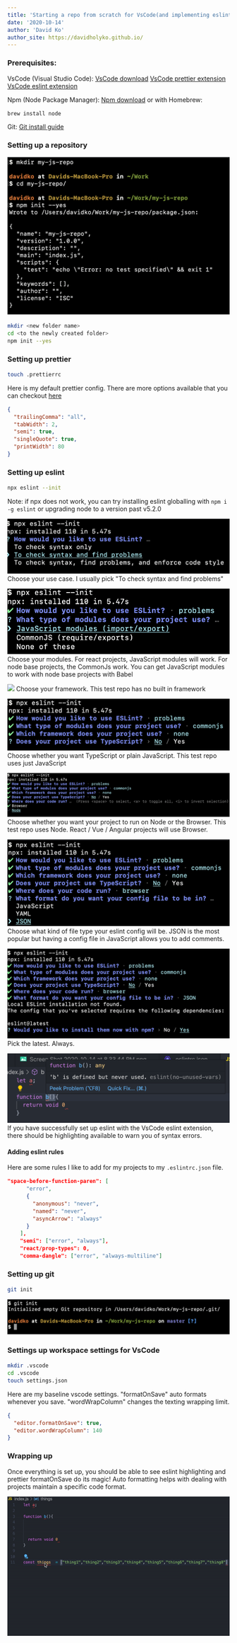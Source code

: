 ```yaml
---
title: 'Starting a repo from scratch for VsCode(and implementing eslint, prettier, and git!)'
date: '2020-10-14'
author: 'David Ko'
author_site: https://davidholyko.github.io/
---
```


### Prerequisites:

VsCode (Visual Studio Code):
[VsCode download](https://code.visualstudio.com/)
[VsCode prettier extension](https://marketplace.visualstudio.com/items?itemName=esbenp.prettier-vscode)
[VsCode eslint extension](https://marketplace.visualstudio.com/items?itemName=dbaeumer.vscode-eslint)

Npm (Node Package Manager):
[Npm download](https://nodejs.org/en/)
or with Homebrew:

```bash
brew install node
```

Git:
[Git install guide](https://git-scm.com/book/en/v2/Getting-Started-Installing-Git)

### Setting up a repository

![](./1-making-folders.png)

```bash
mkdir <new folder name>
cd <to the newly created folder>
npm init --yes
```

### Setting up prettier

```bash
touch .prettierrc
```

Here is my default prettier config. There are more options available that you can checkout [here](https://prettier.io/docs/en/options.html)

```json
{
  "trailingComma": "all",
  "tabWidth": 2,
  "semi": true,
  "singleQuote": true,
  "printWidth": 80
}
```

### Setting up eslint

```bash
npx eslint --init
```

Note: if npx does not work, you can try installing eslint globalling with `npm i -g eslint` or upgrading node to a version past v5.2.0

![](./2-eslint-init.png)
Choose your use case. I usually pick "To check syntax and find problems"

![](./3-eslint-modules.png)
Choose your modules. For react projects, JavaScript modules will work. For node base projects, the CommonJs work. You can get JavaScript modules to work with node base projects with Babel

![](./4-eslint-frameworks.png)
Choose your framework. This test repo has no built in framework

![](./5-eslint-ts.png)
Choose whether you want TypeScript or plain JavaScript. This test repo uses just JavaScript

![](./6-eslint-browser-node.png)
Choose whether you want your project to run on Node or the Browser. This test repo uses Node. React / Vue / Angular projects will use Browser.

![](./7-eslint-config-file-type.png)
Choose what kind of file type your eslint config will be. JSON is the most popular but having a config file in JavaScript allows you to add comments.

![](./8-eslint-latest.png)
Pick the latest. Always.

![](./9-eslint-sanity-check.png)
If you have successfully set up eslint with the VsCode eslint extension, there should be highlighting available to warn you of syntax errors.

#### Adding eslint rules

Here are some rules I like to add for my projects to my `.eslintrc.json` file.

```json
"space-before-function-paren": [
      "error",
      {
        "anonymous": "never",
        "named": "never",
        "asyncArrow": "always"
      }
    ],
    "semi": ["error", "always"],
    "react/prop-types": 0,
    "comma-dangle": ["error", "always-multiline"]
```

### Setting up git

```bash
git init
```

![](./10-git-init.png)

### Settings up workspace settings for VsCode

```bash
mkdir .vscode
cd .vscode
touch settings.json
```

Here are my baseline vscode settings.
"formatOnSave" auto formats whenever you save.
"wordWrapColumn" changes the texting wrapping limit.

```json
{
  "editor.formatOnSave": true,
  "editor.wordWrapColumn": 140
}
```

### Wrapping up

Once everything is set up, you should be able to see eslint highlighting and prettier formatOnSave do its magic! Auto formatting helps with dealing with projects maintain a specific code format.

![](./auto-save.gif)
